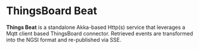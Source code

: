 
# ThingsBoard Beat

**Things Beat** is a standalone Akka-based Http(s) service that leverages
a Mqtt client based ThingsBoard connector. Retrieved events are transformed 
into the NGSI format and re-published via SSE.